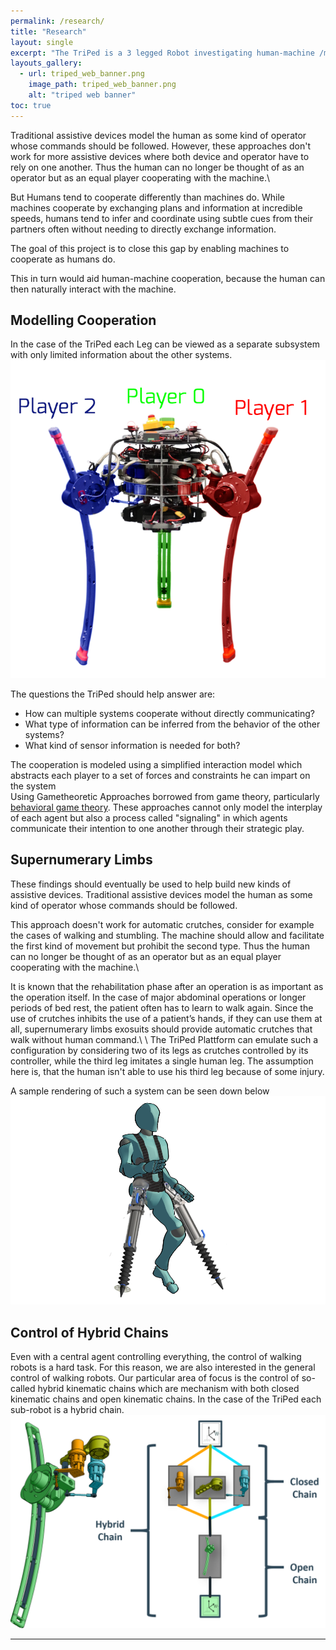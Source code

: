 ```yaml
---
permalink: /research/
title: "Research"
layout: single
excerpt: "The TriPed is a 3 legged Robot investigating human-machine /machine-machine cooperation"
layouts_gallery:
  - url: triped_web_banner.png
    image_path: triped_web_banner.png
    alt: "triped web banner"
toc: true
---
```


Traditional assistive devices model the human as some kind of operator whose commands should be followed.
However, these approaches don't work for more assistive devices where both device and operator have to rely on one another.
Thus the human can no longer be thought of as an operator but as an equal player cooperating with the machine.\\

But Humans tend to cooperate differently than machines do.
While machines cooperate by exchanging plans and information at incredible speeds, humans tend to infer and coordinate using subtle cues from their partners often without needing to directly exchange information.

The goal of this project is to close this gap by enabling machines to cooperate as humans do.

This in turn would aid human-machine cooperation, because the human can then naturally interact with the machine.


## Modelling Cooperation
In the case of the TriPed each Leg can be viewed as a separate subsystem with only limited information about the other systems.
![triped robot](https://raw.githubusercontent.com/TriPed-Robot/TriPed-Robot.github.io/master/triped_game.png)

The questions the TriPed should help answer are:
- How can multiple systems cooperate without directly communicating?
- What type of information can be inferred from the behavior of the other systems?
- What kind of sensor information is needed for both?

The cooperation is modeled  using a simplified interaction model which abstracts each player to a set of forces and constraints he can impart on the system <br>
Using Gametheoretic Approaches borrowed from game theory, particularly <a href="https://en.wikipedia.org/wiki/Behavioral_game_theory"> behavioral game theory</a>.
These approaches cannot only model the interplay of each agent but also a process called "signaling" in which agents communicate their intention to one another through their strategic play. 

## Supernumerary Limbs
These findings should eventually be used to help build new kinds of assistive devices.
Traditional assistive devices model the human as some kind of operator whose commands should be followed.

This approach doesn't work for automatic crutches, consider for example the cases of walking and stumbling. The machine should allow and facilitate the first kind of movement but prohibit the second type.
Thus the human can no longer be thought of as an operator but as an equal player cooperating with the machine.\\

It is known that the rehabilitation phase after an operation is as important as the
operation itself.
In the case of major abdominal operations or longer periods of bed rest, the patient often has to learn to walk again.
Since the use of crutches inhibits the use of a patient’s hands, if they can use
them at all, supernumerary limbs exosuits should provide automatic crutches that walk without human command.\\
\\
The TriPed Plattform can emulate such a configuration by considering two of its legs as crutches controlled by its controller, while the third leg imitates a single human leg.
The assumption here is, that the human isn't able to use his third leg because of some injury.

A sample rendering of such a system can be seen down below
![triped robot](https://raw.githubusercontent.com/TriPed-Robot/TriPed-Robot.github.io/master/research_aim.png)



## Control of Hybrid Chains
Even with a central agent controlling everything, the control of walking robots is a hard task. 
For this reason, we are also interested in the general control of walking robots.
Our particular area of focus is the control of so-called hybrid kinematic chains which are mechanism with both closed kinematic chains and open kinematic chains.
In the case of the TriPed each sub-robot is a hybrid chain.
![level mechanism](https://raw.githubusercontent.com/TriPed-Robot/TriPed-Robot.github.io/master/images/hybrid_chain.png)

---

